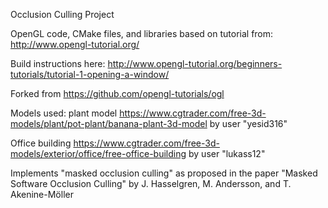 Occlusion Culling Project

OpenGL code, CMake files, and libraries based on tutorial from:
http://www.opengl-tutorial.org/

Build instructions here:
http://www.opengl-tutorial.org/beginners-tutorials/tutorial-1-opening-a-window/

Forked from
https://github.com/opengl-tutorials/ogl

Models used:
plant model
https://www.cgtrader.com/free-3d-models/plant/pot-plant/banana-plant-3d-model
by user "yesid316"

Office building
https://www.cgtrader.com/free-3d-models/exterior/office/free-office-building
by user "lukass12"

Implements "masked occlusion culling" as proposed in the paper "Masked Software Occlusion Culling" by J. Hasselgren, M. Andersson, and T. Akenine-Möller


